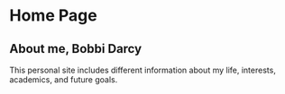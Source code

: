 # Home Page
## About me, Bobbi Darcy

This personal site includes different information about my life, interests, academics, and future goals. 
